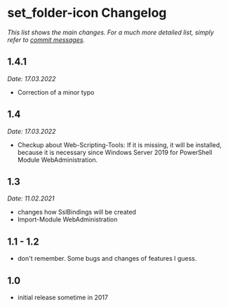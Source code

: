 set_folder-icon Changelog
================

_This list shows the main changes. For a much more detailed list, simply refer to [commit messages](https://github.com/BlackSealsnet/change_wmsvc-certificate/commits/main)._

1.4.1
-----
_Date: 17.03.2022_
- Correction of a minor typo

1.4
-----
_Date: 17.03.2022_
- Checkup about Web-Scripting-Tools: If it is missing, it will be installed, because it is necessary since Windows Server 2019 for PowerShell Module WebAdministration.

1.3
-----
_Date: 11.02.2021_
- changes how SslBindings will be created
- Import-Module WebAdministration

1.1 - 1.2
----
- don't remember. Some bugs and changes of features I guess.

1.0
---
- initial release sometime in 2017
